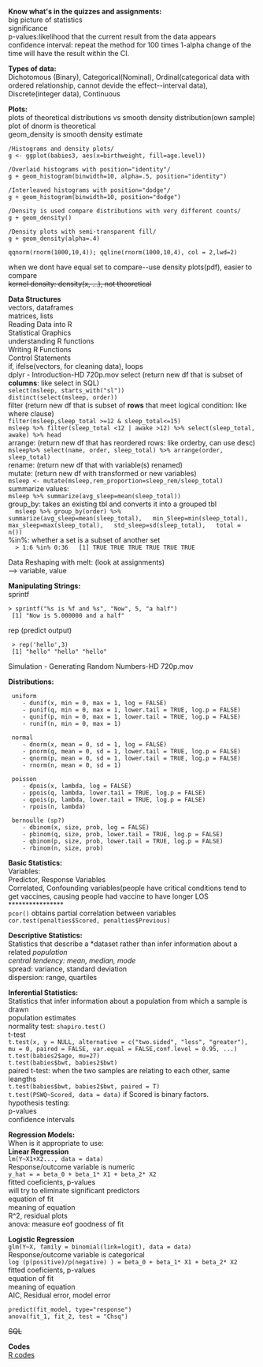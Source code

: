 **Know what's in the quizzes and assignments:**  
big picture of statistics  
significance  
p-values:likelihood that the current result from the data appears  
confidence interval: repeat the method for 100 times 1-alpha change of the time will have the result within the CI.  

**Types of data:**  
Dichotomous (Binary), Categorical(Nominal), Ordinal(categorical data with ordered relationship, cannot devide the effect--interval data), Discrete(integer data), Continuous  

**Plots:**  
plots of theoretical distributions vs smooth density distribution(own sample)  
plot of dnorm is theoretical  
geom_density is smooth density estimate    

    /Histograms and density plots/  
    g <- ggplot(babies3, aes(x=birthweight, fill=age.level))  
    
    /Overlaid histograms with position="identity"/  
    g + geom_histogram(binwidth=10, alpha=.5, position="identity")  

    /Interleaved histograms with position="dodge"/  
    g + geom_histogram(binwidth=10, position="dodge")  

    /Density is used compare distributions with very different counts/  
    g + geom_density()  
    
    /Density plots with semi-transparent fill/  
    g + geom_density(alpha=.4)  
    
  `qqnorm(rnorm(1000,10,4)); qqline(rnorm(1000,10,4), col = 2,lwd=2)`  
  
when we dont have equal set to compare--use density plots(pdf), easier to compare   
~~kernel density: density(x, ...), not theoretical~~  

**Data Structures**  
vectors, dataframes  
matrices, lists   
Reading Data into R  
Statistical Graphics   
understanding R functions  
Writing R Functions   
Control Statements  
  if, ifelse(vectors, for cleaning data), loops   
dplyr - Introduction-HD 720p.mov
    select (return new df that is subset of **columns**: like select in SQL)  
    `select(msleep, starts_with("sl"))`   
    `distinct(select(msleep, order))`  
    filter (return  new df that is subset of **rows** that meet logical condition: like where clause)    
    `filter(msleep,sleep_total >=12 & sleep_total<=15)`   
    `msleep %>% filter(sleep_total <12 | awake >12) %>% select(sleep_total, awake) %>% head`   
    arrange: (return new df that has reordered rows: like  orderby, can use desc)  
    `msleep%>% select(name, order, sleep_total) %>% arrange(order, sleep_total)`  
    rename:  (return new df that with variable(s) renamed)  
    mutate: (return  new df with transformed or new variables)   
    `msleep <- mutate(msleep,rem_proportion=sleep_rem/sleep_total)`   
    summarize values:  
    `msleep %>% summarize(avg_sleep=mean(sleep_total))`  
    group_by: takes an existing tbl and converts it into a grouped tbl  
    ```  
    msleep %>% group_by(order) %>% summarize(avg_sleep=mean(sleep_total),  
                                         min_Sleep=min(sleep_total),  
                                         max_sleep=max(sleep_total),  
                                         std_sleep=sd(sleep_total),  
                                         total = n())  
    ```  
    %in%: whether a set is a subset of another set   
    ```  
    > 1:6 %in% 0:36  
    [1] TRUE TRUE TRUE TRUE TRUE TRUE  
    ```  
 
Data Reshaping with melt: (look at assignments)   
    --> variable, value  

**Manipulating Strings:**   
 sprintf
 ```  
 > sprintf("%s is %f and %s", "Now", 5, "a half")  
  [1] "Now is 5.000000 and a half"  
 ```   
 rep (predict output)  
 ```  
  > rep('hello',3)  
  [1] "hello" "hello" "hello"  
 ```  
 Simulation - Generating Random Numbers-HD 720p.mov   
   
**Distributions:**  

     uniform  
        - dunif(x, min = 0, max = 1, log = FALSE)  
        - punif(q, min = 0, max = 1, lower.tail = TRUE, log.p = FALSE)  
        - qunif(p, min = 0, max = 1, lower.tail = TRUE, log.p = FALSE)  
        - runif(n, min = 0, max = 1)  
        
     normal  
        - dnorm(x, mean = 0, sd = 1, log = FALSE)  
        - pnorm(q, mean = 0, sd = 1, lower.tail = TRUE, log.p = FALSE)  
        - qnorm(p, mean = 0, sd = 1, lower.tail = TRUE, log.p = FALSE)  
        - rnorm(n, mean = 0, sd = 1)  
        
     poisson  
        - dpois(x, lambda, log = FALSE)  
        - ppois(q, lambda, lower.tail = TRUE, log.p = FALSE)  
        - qpois(p, lambda, lower.tail = TRUE, log.p = FALSE)  
        - rpois(n, lambda)
        
     bernoulle (sp?)  
        - dbinom(x, size, prob, log = FALSE)  
        - pbinom(q, size, prob, lower.tail = TRUE, log.p = FALSE)  
        - qbinom(p, size, prob, lower.tail = TRUE, log.p = FALSE)  
        - rbinom(n, size, prob)  

**Basic Statistics:**  
Variables:  
Predictor, Response Variables  
Correlated, Confounding variables(people have critical conditions tend to get vaccines, causing people had vaccine to have longer LOS  ****************  
`pcor()` obtains partial correlation between variables   
`cor.test(penalties$Scored, penalties$Previous) `  


**Descriptive Statistics:**   
  Statistics that describe a *dataset rather than infer information about a related *population  
     central tendency: mean, median, mode*  
     spread: variance, standard deviation  
     dispersion: range, quartiles  


**Inferential Statistics:**   
  Statistics that infer information about a population from which a sample is drawn  
     population estimates  
        normality test: `shapiro.test()`  
        t-test     
        `t.test(x, y = NULL, alternative = c("two.sided", "less", "greater"), mu = 0, paired = FALSE, var.equal = FALSE,conf.level = 0.95, ...)`  
            `t.test(babies2$age, mu=27)`  
            `t.test(babies$bwt, babies2$bwt)`  
        paired t-test: when the two samples are relating to each other, same leangths  
            `t.test(babies$bwt, babies2$bwt, paired = T)`  
        `t.test(PSWQ~Scored, data = data)` if Scored is binary factors.  
     hypothesis testing:  
        p-values  
        confidence intervals   
 
**Regression Models:**   
When is it appropriate to use:  
**Linear Regression**  
    `lm(Y~X1+X2..., data = data)`  
      Response/outcome variable is numeric  
      `y_hat = = beta_0 + beta_1* X1 + beta_2* X2`  
   fitted coeficients, p-values   
      will try to eliminate significant predictors   
   equation of fit  
   meaning of equation  
   R^2, residual plots  
   anova: measure eof goodness of fit  
   
**Logistic Regression**  
    `glm(Y~X, family = binomial(link=logit), data = data)`  
      Response/outcome variable is categorical  
      `log (p(positive)/p(negative) ) = beta_0 + beta_1* X1 + beta_2* X2`  
   fitted coeficients, p-values  
   equation  of fit  
   meaning of equation  
   AIC, Residual error, model error  
     
`predict(fit_model, type="response")`  
`anova(fit_1, fit_2, test = "Chsq")`  

~~SQL~~  

**Codes**  
[R codes](R_Cheat_Data.pdf)  

